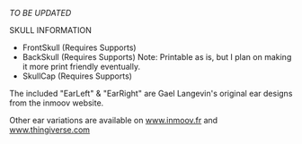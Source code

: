 *TO BE UPDATED*

SKULL INFORMATION

- FrontSkull (Requires Supports)
- BackSkull (Requires Supports)  Note: Printable as is, but I plan on making it more print friendly eventually. 
- SkullCap (Requires Supports)

The included "EarLeft" & "EarRight" are Gael Langevin's original ear designs from the inmoov website. 

Other ear variations are available on www.inmoov.fr and www.thingiverse.com
